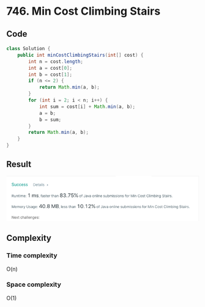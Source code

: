 # 746. Min Cost Climbing Stairs
## Code
```java
class Solution {
    public int minCostClimbingStairs(int[] cost) {
        int n = cost.length;
        int a = cost[0];
        int b = cost[1];
        if (n <= 2) {
            return Math.min(a, b);
        }
        for (int i = 2; i < n; i++) {
            int sum = cost[i] + Math.min(a, b);
            a = b;
            b = sum;
        }
        return Math.min(a, b);
    }
}
```
## Result
![img.png](img.png)
## Complexity
### Time complexity
O(n)
### Space complexity
O(1)